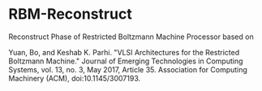# RBM-Reconstruct
Reconstruct Phase of Restricted Boltzmann Machine Processor based on 

Yuan, Bo, and Keshab K. Parhi. "VLSI Architectures for the Restricted Boltzmann Machine." Journal of Emerging Technologies in Computing Systems, vol. 13, no. 3, May 2017, Article 35. Association for Computing Machinery (ACM), doi:10.1145/3007193.
